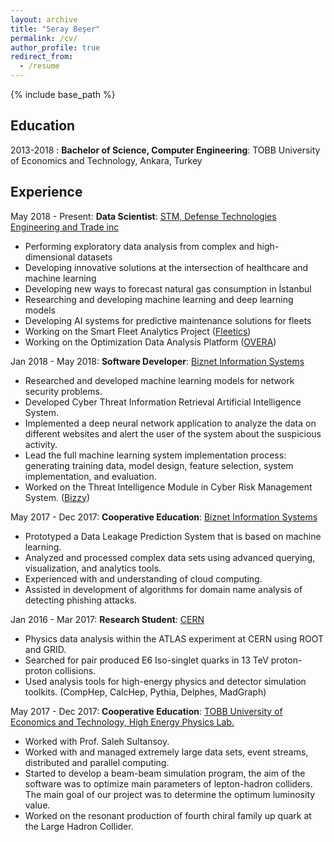 ```yaml
---
layout: archive
title: "Seray Beşer"
permalink: /cv/
author_profile: true
redirect_from:
  - /resume
---
```


{% include base_path %}


Education
---------

2013-2018
:   **Bachelor of Science, Computer Engineering**: TOBB University of Economics and Technology, Ankara, Turkey


Experience
----------

May 2018 - Present: **Data Scientist**: [STM, Defense Technologies Engineering and Trade inc](https://www.stm.com.tr/en)

* Performing exploratory data analysis from complex and high-dimensional datasets
* Developing innovative solutions at the intersection of healthcare and machine learning
* Developing new ways to forecast natural gas consumption in İstanbul 
* Researching and developing machine learning and deep learning models 
* Developing AI systems for predictive maintenance solutions for fleets 
* Working on the Smart Fleet Analytics Project ([Fleetics](https://www.youtube.com/watch?v=a7W4btAvHiA&feature=youtu.be)) 
* Working on the Optimization Data Analysis Platform ([OVERA](https://www.youtube.com/watch?v=9t3URZCOhzs&t=149s))


Jan 2018 - May 2018: **Software Developer**: [Biznet Information Systems](https://www.biznet.com.tr/en/)

* Researched and developed machine learning models for network security problems.
* Developed Cyber Threat Information Retrieval Artificial Intelligence System.
* Implemented a deep neural network application to analyze the data on different websites and alert the user of the system about the suspicious activity.
* Lead the full machine learning system implementation process: generating training data, model design, feature selection, system implementation, and evaluation.
* Worked on the Threat Intelligence Module in Cyber Risk Management System. ([Bizzy](https://www.biznet.com.tr/en/bizzy/))


May 2017 - Dec 2017: **Cooperative Education**: [Biznet Information Systems](https://www.biznet.com.tr/en/)

* Prototyped a Data Leakage Prediction System that is based on machine learning.
* Analyzed and processed complex data sets using advanced querying, visualization, and analytics tools.
* Experienced with and understanding of cloud computing.
* Assisted in development of algorithms for domain name analysis of detecting phishing attacks.

Jan 2016 - Mar 2017: **Research Student**: [CERN](https://home.cern/)

* Physics data analysis within the ATLAS experiment at CERN using ROOT and GRID.
* Searched for pair produced E6 Iso-singlet quarks in 13 TeV proton-proton collisions.	
* Used analysis tools for high-energy physics and detector simulation toolkits. (CompHep, CalcHep, Pythia, Delphes, MadGraph)

May 2017 - Dec 2017: **Cooperative Education**: [TOBB University of Economics and Technology, High Energy Physics Lab.](http://www.yef.etu.edu.tr/index_eng.html)

* Worked with Prof. Saleh Sultansoy.
* Worked with and managed extremely large data sets, event streams, distributed and parallel computing.
* Started to develop a beam-beam simulation program, the aim of the software was to optimize main parameters of lepton-hadron colliders. The main goal of our project was to determine the optimum luminosity value. 
* Worked on the resonant production of fourth chiral family up quark at the Large Hadron Collider.






